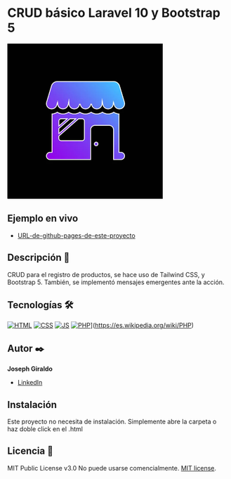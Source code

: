 # CRUD básico Laravel 10 y Bootstrap 5
![Imagen del proyecto](https://github.com/j05hg1/CRUD-basico-Laravel/blob/main/storage/img/logo.png?raw=true)

## Ejemplo en vivo
- [URL-de-github-pages-de-este-proyecto](https://github.com/j05hg1/CRUD-basico-Laravel)

## Descripción 📑

CRUD para el registro de productos, se hace uso de Tailwind CSS, y Bootstrap 5. También, se implementó mensajes emergentes ante la acción.

## Tecnologías 🛠
<!-- Iconos sacados de: https://github.com/hendrasob/badges/blob/master/README.md y https://github.com/alexandresanlim/Badges4-README.md-Profile -->
[![HTML](https://img.shields.io/badge/HTML5-E34F26?style=for-the-badge&logo=html5&logoColor=white)](https://es.wikipedia.org/wiki/HTML5)
[![CSS](https://img.shields.io/badge/CSS3-1572B6?style=for-the-badge&logo=css3&logoColor=white)](https://es.wikipedia.org/wiki/CSS)
[![JS](https://img.shields.io/badge/JavaScript-F7DF1E?style=for-the-badge&logo=javascript&logoColor=black)](https://es.wikipedia.org/wiki/JavaScript)
[![PHP](https://img.shields.io/badge/PHP-FFFFFF?style=for-the-badge&logo=php&logoColor=black)](https://es.wikipedia.org/wiki/PHP)](https://es.wikipedia.org/wiki/PHP)
<!--
## Vista previa del proyecto
Si quieres hechas un vistazo al proyecto, te recomiendo:

![Captura del proyecto](https://github.com/eduardofierropro/Portafolio-y-CV/blob/main/CAPTURA-DEL-PROYECTO.jpg?raw=true)
![Captura del proyecto](https://github.com/eduardofierropro/Portafolio-y-CV/blob/main/CAPTURA-DEL-PROYECTO.jpg?raw=true)
![Captura del proyecto](https://github.com/eduardofierropro/Portafolio-y-CV/blob/main/CAPTURA-DEL-PROYECTO.jpg?raw=true)
-->
## Autor ✒️
**Joseph Giraldo**

* [LinkedIn](https://www.linkedin.com/in/joseph-jean-pierre-giraldo-scarpetta-a40636255)

## Instalación 
Este proyecto no necesita de instalación. Simplemente abre la carpeta o haz doble click en el .html
  
## Licencia 📄
MIT Public License v3.0
No puede usarse comencialmente.
[MIT license](https://opensource.org/licenses/MIT).

<!--<p align="center"><a href="https://laravel.com" target="_blank"><img src="https://raw.githubusercontent.com/laravel/art/master/logo-lockup/5%20SVG/2%20CMYK/1%20Full%20Color/laravel-logolockup-cmyk-red.svg" width="400" alt="Laravel Logo"></a></p>-->
